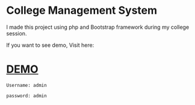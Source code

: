 College Management System
===================================================
I made this project using php and Bootstrap framework during my college session.

If you want to see demo, Visit here:

# [DEMO](http://www.rajendra.co.nf)

`Username: admin`

`password: admin`
